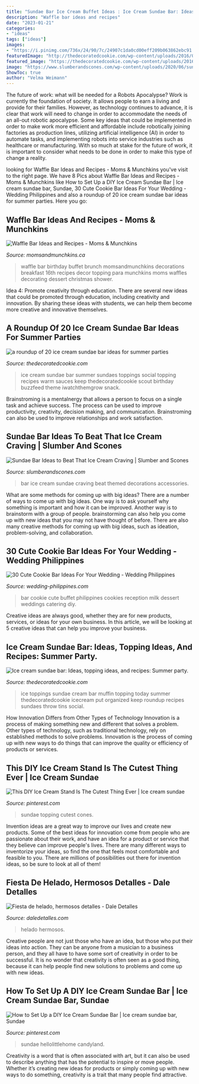 ```yaml
---
title: "Sundae Bar Ice Cream Buffet Ideas : Ice Cream Sundae Bar: Ideas, Topping Ideas, And Recipes: Summer Party."
description: "Waffle bar ideas and recipes"
date: "2023-01-21"
categories:
- "ideas"
tags: ["ideas"]
images:
- "https://i.pinimg.com/736x/24/90/7c/24907c1da0cd00eff209b063862ebc91.jpg"
featuredImage: "http://thedecoratedcookie.com/wp-content/uploads/2016/06/ice-cream4.jpg"
featured_image: "https://thedecoratedcookie.com/wp-content/uploads/2016/06/ice-cream8.jpg"
image: "https://www.slumberandscones.com/wp-content/uploads/2020/06/sundae-bar-09.jpg"
ShowToc: true
author: "Velma Weimann"
---
```



The future of work: what will be needed for a Robots Apocalypse?
Work is currently the foundation of society. It allows people to earn a living and provide for their families. However, as technology continues to advance, it is clear that work will need to change in order to accommodate the needs of an all-out robotic apocalypse. Some key ideas that could be implemented in order to make work more efficient and affordable include robotically joining factories as production lines, utilizing artificial intelligence (AI) in order to automate tasks, and implementing robots into service industries such as healthcare or manufacturing. With so much at stake for the future of work, it is important to consider what needs to be done in order to make this type of change a reality.

	

		
looking for Waffle Bar Ideas and Recipes - Moms &amp; Munchkins you've visit to the right page. We have 8 Pics about Waffle Bar Ideas and Recipes - Moms &amp; Munchkins like How to Set Up a DIY Ice Cream Sundae Bar | Ice cream sundae bar, Sundae, 30 Cute Cookie Bar Ideas For Your Wedding - Wedding Philippines and also a roundup of 20 ice cream sundae bar ideas for summer parties. Here you go:
		
    
## Waffle Bar Ideas And Recipes - Moms &amp; Munchkins

<img loading=lazy src="https://www.momsandmunchkins.ca/wp-content/uploads/2017/10/waffle-bar-ideas.jpg" onerror="this.onerror=null;this.src='https://tse2.mm.bing.net/th?id=OIP.HVdPHxjDkZunQWDongCrhgHaLi&amp;pid=15.1';" alt="Waffle Bar Ideas and Recipes - Moms &amp; Munchkins">

_Source: momsandmunchkins.ca_

>waffle bar birthday buffet brunch momsandmunchkins decorations breakfast 16th recipes decor topping para munchkins moms waffles decorating dessert christmas shower. 

	

Idea 4: Promote creativity through education.
There are several new ideas that could be promoted through education, including creativity and innovation. By sharing these ideas with students, we can help them become more creative and innovative themselves.

    
## A Roundup Of 20 Ice Cream Sundae Bar Ideas For Summer Parties

<img loading=lazy src="http://thedecoratedcookie.com/wp-content/uploads/2016/06/ice-cream4.jpg" onerror="this.onerror=null;this.src='https://tse4.mm.bing.net/th?id=OIP.RJXsYAqJehKSbaOvuMJnDwHaHT&amp;pid=15.1';" alt="a roundup of 20 ice cream sundae bar ideas for summer parties">

_Source: thedecoratedcookie.com_

>ice cream sundae bar summer sundaes toppings social topping recipes warm sauces keep thedecoratedcookie scout birthday buzzfeed theme iwatchthemgrow snack. 

	

Brainstroming is a mentalnergy that allows a person to focus on a single task and achieve success. The process can be used to improve productivity, creativity, decision making, and communication. Brainstroming can also be used to improve relationships and work satisfaction.

    
## Sundae Bar Ideas To Beat That Ice Cream Craving | Slumber And Scones

<img loading=lazy src="https://www.slumberandscones.com/wp-content/uploads/2020/06/sundae-bar-09.jpg" onerror="this.onerror=null;this.src='https://tse3.mm.bing.net/th?id=OIP.80rcMkMEY8JLupqu_71ZCgHaLJ&amp;pid=15.1';" alt="Sundae Bar Ideas to Beat That Ice Cream Craving | Slumber and Scones">

_Source: slumberandscones.com_

>bar ice cream sundae craving beat themed decorations accessories. 

	

What are some methods for coming up with big ideas?
There are a number of ways to come up with big ideas. One way is to ask yourself why something is important and how it can be improved. Another way is to brainstorm with a group of people. brainstorming can also help you come up with new ideas that you may not have thought of before. There are also many creative methods for coming up with big ideas, such as ideation, problem-solving, and collaboration.

    
## 30 Cute Cookie Bar Ideas For Your Wedding - Wedding Philippines

<img loading=lazy src="http://www.wedding-philippines.com/wp-content/uploads/2015/09/Wedding-Philippines-30-Cute-Cookie-Bar-Buffet-Food-Ideas-For-Your-Wedding-15.jpg" onerror="this.onerror=null;this.src='https://tse4.mm.bing.net/th?id=OIP.1cf3sMXj56eYXGAzsXp5ZAHaLG&amp;pid=15.1';" alt="30 Cute Cookie Bar Ideas For Your Wedding - Wedding Philippines">

_Source: wedding-philippines.com_

>bar cookie cute buffet philippines cookies reception milk dessert weddings catering diy. 

	

Creative ideas are always good, whether they are for new products, services, or ideas for your own business. In this article, we will be looking at 5 creative ideas that can help you improve your business.

    
## Ice Cream Sundae Bar: Ideas, Topping Ideas, And Recipes: Summer Party.

<img loading=lazy src="https://thedecoratedcookie.com/wp-content/uploads/2016/06/ice-cream8.jpg" onerror="this.onerror=null;this.src='https://tse3.mm.bing.net/th?id=OIP.TtV5X05qzE-DVIYuo2TdhQHaIy&amp;pid=15.1';" alt="Ice cream sundae bar: Ideas, topping ideas, and recipes: Summer party.">

_Source: thedecoratedcookie.com_

>ice toppings sundae cream bar muffin topping today summer thedecoratedcookie icecream put organized keep roundup recipes sundaes throw tins social. 

	

How Innovation Differs from Other Types of Technology
Innovation is a process of making something new and different that solves a problem. Other types of technology, such as traditional technology, rely on established methods to solve problems. Innovation is the process of coming up with new ways to do things that can improve the quality or efficiency of products or services.

    
## This DIY Ice Cream Stand Is The Cutest Thing Ever | Ice Cream Sundae

<img loading=lazy src="https://i.pinimg.com/736x/81/e0/eb/81e0eb8881bb4f692befa1d612127e95--ice-cream-party-ice-cream-cones.jpg" onerror="this.onerror=null;this.src='https://tse2.mm.bing.net/th?id=OIP.aHW9lpkhbQWKZ7DgIWrgJAHaI4&amp;pid=15.1';" alt="This DIY Ice Cream Stand Is The Cutest Thing Ever | Ice cream sundae">

_Source: pinterest.com_

>sundae topping cutest cones. 

	

Invention ideas are a great way to improve our lives and create new products. Some of the best ideas for innovation come from people who are passionate about their work, and have an idea for a product or service that they believe can improve people's lives. There are many different ways to inventorize your ideas, so find the one that feels most comfortable and feasible to you. There are millions of possibilities out there for invention ideas, so be sure to look at all of them!

    
## Fiesta De Helado, Hermosos Detalles - Dale Detalles

<img loading=lazy src="https://i0.wp.com/www.daledetalles.com/wp-content/uploads/2016/08/fiesta-de-helado6.jpg" onerror="this.onerror=null;this.src='https://tse3.mm.bing.net/th?id=OIP.bsQaLOzYpwGf3xMWvf0cXgHaLG&amp;pid=15.1';" alt="Fiesta de helado, hermosos detalles - Dale Detalles">

_Source: daledetalles.com_

>helado hermosos. 

	

Creative people are not just those who have an idea, but those who put their ideas into action. They can be anyone from a musician to a business person, and they all have to have some sort of creativity in order to be successful. It is no wonder that creativity is often seen as a good thing, because it can help people find new solutions to problems and come up with new ideas.

    
## How To Set Up A DIY Ice Cream Sundae Bar | Ice Cream Sundae Bar, Sundae

<img loading=lazy src="https://i.pinimg.com/736x/24/90/7c/24907c1da0cd00eff209b063862ebc91.jpg" onerror="this.onerror=null;this.src='https://tse4.mm.bing.net/th?id=OIP.62tEZ4oBAbWOii3AaB6qWgHaKX&amp;pid=15.1';" alt="How to Set Up a DIY Ice Cream Sundae Bar | Ice cream sundae bar, Sundae">

_Source: pinterest.com_

>sundae hellolittlehome candyland. 

	

Creativity is a word that is often associated with art, but it can also be used to describe anything that has the potential to inspire or move people. Whether it’s creating new ideas for products or simply coming up with new ways to do something, creativity is a trait that many people find attractive.

